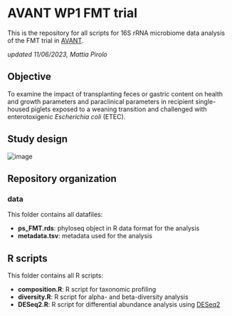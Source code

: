 # AVANT WP1 FMT trial
This is the repository for all scripts for 16S rRNA microbiome data analysis of the FMT trial in [AVANT](https://avant-project.eu/).

*updated 11/06/2023, Mattia Pirolo*

## Objective
To examine the impact of transplanting feces or gastric content on health and growth parameters and paraclinical parameters in recipient single-housed piglets exposed to a weaning transition and challenged with enterotoxigenic *Escherichia coli* (ETEC).

## Study design
![image](https://github.com/mpirolo/Pilot-repository-16S/assets/54710620/c3fb1634-d19b-4120-b716-2d2f963cc0e7)

## Repository organization
### data
This folder contains all datafiles:
- **ps_FMT.rds**: phyloseq object in R data format for the analysis
- **metadata.tsv**: metadata used for the analysis
## R scripts
This folder contains all R scripts:
- **composition.R**: R script for taxonomic profiling
- **diversity.R**: R script for alpha- and beta-diversity analysis
- **DESeq2.R**: R script for differential abundance analysis using [DESeq2](https://bioconductor.org/packages/release/bioc/html/DESeq2.html)
